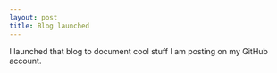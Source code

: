 ```yaml
---
layout: post
title: Blog launched
---
```


I launched that blog to document cool stuff I am posting on my GitHub account.
